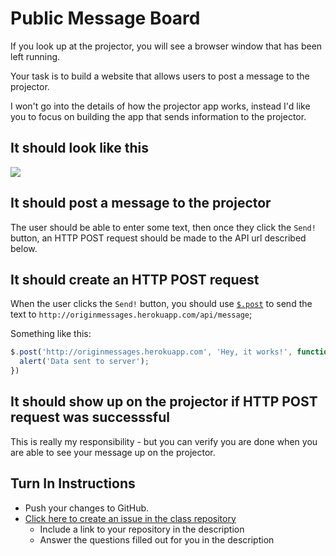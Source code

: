 # Public Message Board

If you look up at the projector, you will see a browser window that has been left running.

Your task is to build a website that allows users to post a message to the projector.

I won't go into the details of how the projector app works, instead I'd like you
to focus on building the app that sends information to the projector.

## It should look like this
![](http://i.imgur.com/O7YQjhQ.png)

## It should post a message to the projector
The user should be able to enter some text, then once they click the `Send!` button, an HTTP POST request should be made to the API url described below.

## It should create an HTTP POST request
When the user clicks the `Send!` button, you should use [`$.post`](https://api.jquery.com/jquery.post/) to send the text to `http://originmessages.herokuapp.com/api/message`;

Something like this:

```js
$.post('http://originmessages.herokuapp.com', 'Hey, it works!', function(data) {
  alert('Data sent to server');
})
```

## It should show up on the projector if HTTP POST request was successsful
This is really my responsibility - but you can verify you are done when you are able to see your message up on the projector.

## Turn In Instructions
* Push your changes to GitHub.
* [Click here to create an issue in the class repository](https://www.github.com/OriginCodeAcademy/Cohort10/issues/new?title=05-PublicMessageBoard&body=1.%20Where%20can%20I%20find%20your%20repository%3F%20(Paste%20the%20url%20of%20your%20repository%20below)%0A%0A2.%20What%20is%20an%20HTTP%20POST%20request%3F%0A%0A3.%20What%20is%20an%20HTTP%20GET%20request%3F)
    * Include a link to your repository in the description
    * Answer the questions filled out for you in the description
